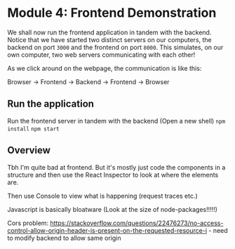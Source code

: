 # Module 4: Frontend Demonstration

We shall now run the frontend application in tandem with the backend. Notice that we have started two distinct servers on our computers, the backend on port ```3000``` and the frontend on port ```8000```. This simulates, on our own computer, two web servers communicating with each other! 

As we click around on the webpage, the communication is like this:

Browser -> Frontend -> Backend -> Frontend -> Browser

## Run the application

Run the frontend server in tandem with the backend (Open a new shell)
```npm install```
```npm start``` 

## Overview

Tbh I'm quite bad at frontend. But it's mostly just code the components in a structure and then use the React Inspector to look at where the elements are.

Then use Console to view what is happening (request traces etc.)

Javascript is basically bloatware (Look at the size of node-packages!!!!!)

Cors problem: https://stackoverflow.com/questions/22476273/no-access-control-allow-origin-header-is-present-on-the-requested-resource-i - need to modify backend to allow same origin